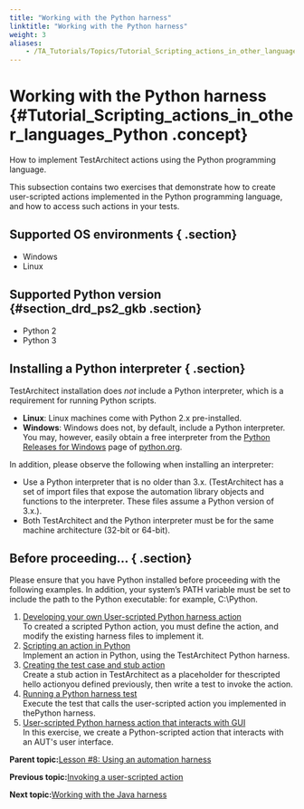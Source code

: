 ```yaml
--- 
title: "Working with the Python harness"
linktitle: "Working with the Python harness"
weight: 3
aliases: 
    - /TA_Tutorials/Topics/Tutorial_Scripting_actions_in_other_languages_python.html
---
```

# Working with the Python harness {#Tutorial_Scripting_actions_in_other_languages_Python .concept}

How to implement TestArchitect actions using the Python programming language.

This subsection contains two exercises that demonstrate how to create user-scripted actions implemented in the Python programming language, and how to access such actions in your tests.

## Supported OS environments { .section}

-   Windows
-   Linux

## Supported Python version {#section_drd_ps2_gkb .section}

-   Python 2
-   Python 3

## Installing a Python interpreter { .section}

TestArchitect installation does *not* include a Python interpreter, which is a requirement for running Python scripts.

-   **Linux**: Linux machines come with Python 2.x pre-installed.
-   **Windows**: Windows does not, by default, include a Python interpreter. You may, however, easily obtain a free interpreter from the [Python Releases for Windows](https://www.python.org/downloads/windows/) page of [python.org](https://www.python.org/downloads/windows/).

In addition, please observe the following when installing an interpreter:

-   Use a Python interpreter that is no older than 3.x. \(TestArchitect has a set of import files that expose the automation library objects and functions to the interpreter. These files assume a Python version of 3.x.\).
-   Both TestArchitect and the Python interpreter must be for the same machine architecture \(32-bit or 64-bit\).

## Before proceeding... { .section}

Please ensure that you have Python installed before proceeding with the following examples. In addition, your system’s PATH variable must be set to include the path to the Python executable: for example, C:\\Python.

1.  [Developing your own User-scripted Python harness action](../../TA_Tutorials/Topics/Developing_your_own_harness_action.html)  
To created a scripted Python action, you must define the action, and modify the existing harness files to implement it.
2.  [Scripting an action in Python](../../TA_Tutorials/Topics/Scripting_an_action.html)  
 Implement an action in Python, using the TestArchitect Python harness.
3.  [Creating the test case and stub action](../../TA_Tutorials/Topics/Creating_the_test_case_and_stub_action.html)  
Create a stub action in TestArchitect as a placeholder for thescripted hello actionyou defined previously, then write a test to invoke the action.
4.  [Running a Python harness test](../../TA_Tutorials/Topics/Running_the_test_4.html)  
Execute the test that calls the user-scripted action you implemented in thePython harness.
5.  [User-scripted Python harness action that interacts with GUI](../../TA_Tutorials/Topics/Creating_a_harness_action_that_interacts_with_a_GUI.html)  
 In this exercise, we create a Python-scripted action that interacts with an AUT's user interface.

**Parent topic:**[Lesson \#8: Using an automation harness](../../TA_Tutorials/Topics/Tutorial_Scripting_actions_in_other_languages.html)

**Previous topic:**[Invoking a user-scripted action](../../TA_Tutorials/Topics/Invoking_a_harness_action.html)

**Next topic:**[Working with the Java harness](../../TA_Tutorials/Topics/Tutorial_Scripting_actions_in_other_languages_java.html)

